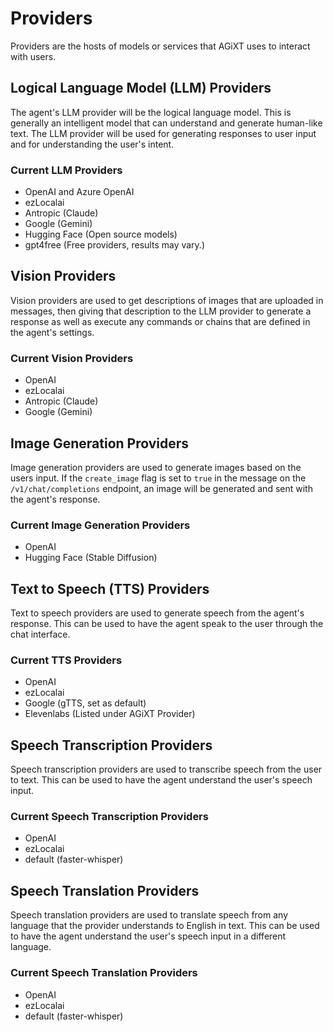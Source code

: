 # Providers

Providers are the hosts of models or services that AGiXT uses to interact with users.

## Logical Language Model (LLM) Providers

The agent's LLM provider will be the logical language model. This is generally an intelligent model that can understand and generate human-like text. The LLM provider will be used for generating responses to user input and for understanding the user's intent.

### Current LLM Providers

- OpenAI and Azure OpenAI
- ezLocalai
- Antropic (Claude)
- Google (Gemini)
- Hugging Face (Open source models)
- gpt4free (Free providers, results may vary.)

## Vision Providers

Vision providers are used to get descriptions of images that are uploaded in messages, then giving that description to the LLM provider to generate a response as well as execute any commands or chains that are defined in the agent's settings.

### Current Vision Providers

- OpenAI
- ezLocalai
- Antropic (Claude)
- Google (Gemini)

## Image Generation Providers

Image generation providers are used to generate images based on the users input. If the `create_image` flag is set to `true` in the message on the `/v1/chat/completions` endpoint, an image will be generated and sent with the agent's response.

### Current Image Generation Providers

- OpenAI
- Hugging Face (Stable Diffusion)

## Text to Speech (TTS) Providers

Text to speech providers are used to generate speech from the agent's response. This can be used to have the agent speak to the user through the chat interface.

### Current TTS Providers

- OpenAI
- ezLocalai
- Google (gTTS, set as default)
- Elevenlabs (Listed under AGiXT Provider)

## Speech Transcription Providers

Speech transcription providers are used to transcribe speech from the user to text. This can be used to have the agent understand the user's speech input.

### Current Speech Transcription Providers

- OpenAI
- ezLocalai
- default (faster-whisper)

## Speech Translation Providers

Speech translation providers are used to translate speech from any language that the provider understands to English in text. This can be used to have the agent understand the user's speech input in a different language.

### Current Speech Translation Providers

- OpenAI
- ezLocalai
- default (faster-whisper)
